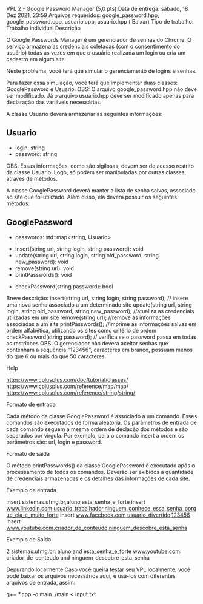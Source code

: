 VPL 2 - Google Password Manager (5,0 pts)
 Data de entrega: sábado, 18 Dez 2021, 23:59
 Arquivos requeridos: google_password.hpp, google_password.cpp, usuario.cpp, usuario.hpp ( Baixar)
Tipo de trabalho:  Trabalho individual
Descrição

O Google Passwords Manager é um gerenciador de senhas do Chrome. O serviço armazena as credenciais coletadas (com o consentimento do usuário) todas as vezes em que o usuário realizada um login ou cria um cadastro em algum site.

Neste problema, você terá que simular o gerenciamento de logins e senhas.

Para fazer essa simulação, você terá que implementar duas classes: GooglePassword e Usuario. OBS: O arquivo google_password.hpp não deve ser modificado. Já o arquivo usuario.hpp deve ser modificado apenas para declaração das variáveis necessárias.

A classe Usuario deverá armazenar as seguintes informações:

Usuario
---------------------------------
- login: string
- password: string

OBS: Essas informações, como são sigilosas, devem ser de acesso restrito da classe Usuario. Logo, só podem ser manipuladas por outras classes, através de métodos.

A classe GooglePassword deverá manter a lista de senha salvas, associado ao site que foi utilizado. Além disso, ela deverá possuir os seguintes métodos:

GooglePassword
----------------------------------------------------------------------------------------------------------------------------------------------------------------------------------
- passwords: std::map<string, Usuario>
+ insert(string url, string login, string password): void
+ update(string url, string login, string old_password, string new_password): void
+ remove(string url): void
+ printPasswords(): void
- checkPassword(string password): bool

Breve descrição:
insert(string url, string login, string password); // insere uma nova senha associado a um determinado site
update(string url, string login, string old_password, string new_password); //atualiza as credenciais utilizadas em um site
remove(string url); //remove as informações associadas a um site
printPasswords(); //imprime as informações salvas em ordem alfabética, utilizando os sites como critério de ordem
checkPassword(string password); // verifica se o password passa em todas as restricoes
OBS: O gerenciador não deverá aceitar senhas que contenham a sequência "123456", caracteres em branco, possuam menos do que 6 ou mais do que 50 caracteres.

Help

https://www.cplusplus.com/doc/tutorial/classes/
https://www.cplusplus.com/reference/map/map/
https://www.cplusplus.com/reference/string/string/

Formato de entrada

Cada método da classe GooglePassword é associado a um comando. Esses comandos são executados de forma aleatória. Os parâmetros de entrada de cada comando seguem a mesma ordem de declação dos métodos e são separados por vírgula. Por exemplo, para o comando insert a ordem os parâmetros são: url, login e password.

Formato de saída

O método printPasswords() da classe GooglePassword é executado após o processamento de todos os comandos. Deverão ser exibidos a quantidade de credenciais armazenadas e os detalhes das informações de cada site.

Exemplo de entrada

insert
sistemas.ufmg.br,aluno,esta_senha_e_forte
insert
www.linkedin.com,usuario_trabalhador,ninguem_conhece_essa_senha_porque_ela_e_muito_forte
insert
www.facebook.com,usuario_divertido,123456
insert
www.youtube.com,criador_de_conteudo,ninguem_descobre_esta_senha

Exemplo de Saída

2
sistemas.ufmg.br: aluno and esta_senha_e_forte
www.youtube.com: criador_de_conteudo and ninguem_descobre_esta_senha

Depurando localmente
Caso você queira testar seu VPL localmente, você pode baixar os arquivos necessários aqui, e usá-los com diferentes arquivos de entrada, assim:

g++ *.cpp -o main
./main < input.txt
